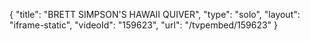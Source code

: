 {
    "title": "BRETT SIMPSON'S HAWAII QUIVER",
    "type": "solo",
    "layout": "iframe-static",
    "videoId": "159623",
    "url": "\/tvpembed\/159623"
}